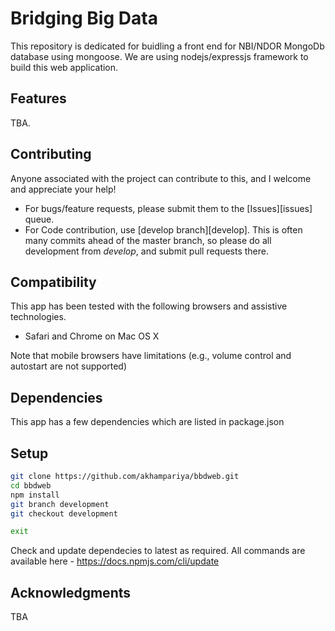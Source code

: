 Bridging Big Data
=================

This repository is dedicated for buidling a front end for NBI/NDOR MongoDb database using mongoose. We are using nodejs/expressjs framework to build this web application.


Features
--------

TBA.
    
Contributing
-------------

Anyone associated with the project can contribute to this, and I welcome and appreciate your help!

- For bugs/feature requests, please submit them to the [Issues][issues] queue. 
- For Code contribution, use [develop branch][develop]. This is often many commits ahead of the master branch, so please do all development from *develop*, and submit pull requests there.

Compatibility
-------------

This app has been tested with the following browsers and assistive technologies.

-   Safari and Chrome on Mac OS X


Note that mobile browsers have limitations (e.g., volume control and autostart are not supported) 

Dependencies
------------

This app has a few dependencies which are listed in package.json 

Setup 
-----

```bash
git clone https://github.com/akhampariya/bbdweb.git
cd bbdweb
npm install
git branch development
git checkout development

exit
```
Check and update dependecies to latest as required. All commands are available here - https://docs.npmjs.com/cli/update

Acknowledgments 
---------------
TBA